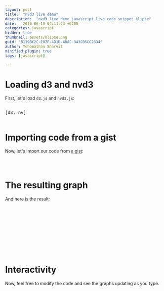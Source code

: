 ```yaml
---
layout: post
title:  "nvd3 live demo"
description:  "nvd3 live demo javascript live code snippet klipse"
date:   2016-06-19 04:11:23 +0200
categories: javascript
hidden: true
thumbnail: assets/klipse.png
guid: "B119BC2C-E07F-4D1D-ABAC-343CB5CC2834"
author: Yehonathan Sharvit
minified_plugin: true
tags: [javascript]

---
```


<link rel="stylesheet" type="text/css" href="https://cdn.rawgit.com/novus/nvd3/v1.8.1/build/nv.d3.css">
<style>

#chart svg {
  height: 400px;
}


</style>



# Loading d3 and nvd3 
First, let's load `d3.js` and `nvd3.js`:

<pre>
<div class="language-klipse-eval-js" data-external-libs="https://d3js.org/d3.v3.min.js , https://cdn.rawgit.com/novus/nvd3/v1.8.1/build/nv.d3.min.js">
[d3, nv]
</div>
</pre>

# Importing code from a gist 

Now, let's import our code from [a gist](https://gist.github.com/viebel/c4ae9d913d68a7f6d208428aa5edcbcf):
<pre>
<div class="language-klipse-eval-js" data-gist-id="viebel/c4ae9d913d68a7f6d208428aa5edcbcf">
</div>
</pre>


# The resulting graph 

And here is the result:

<div id="chart">
  <svg></svg>
</div>

# Interactivity

Now, feel free to modify the code and see the graphs updating as you type.

